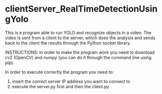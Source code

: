 # clientServer_RealTimeDetectionUsingYolo

This is a program able to run YOLO and recognize objects in a video. The video is sent from a client to the server, which does the analysis and sends back to the client the results through the Python socket library.

INSTRUCTIONS:
In order to make the program work you need to download cv2 (OpenCV) and numpy (you can do it through the command line using pip).

In order to execute correctly the program you need to:
  1. insert the correct server IP address you want to connect to
  2. execute the server.py first and then the client.py
